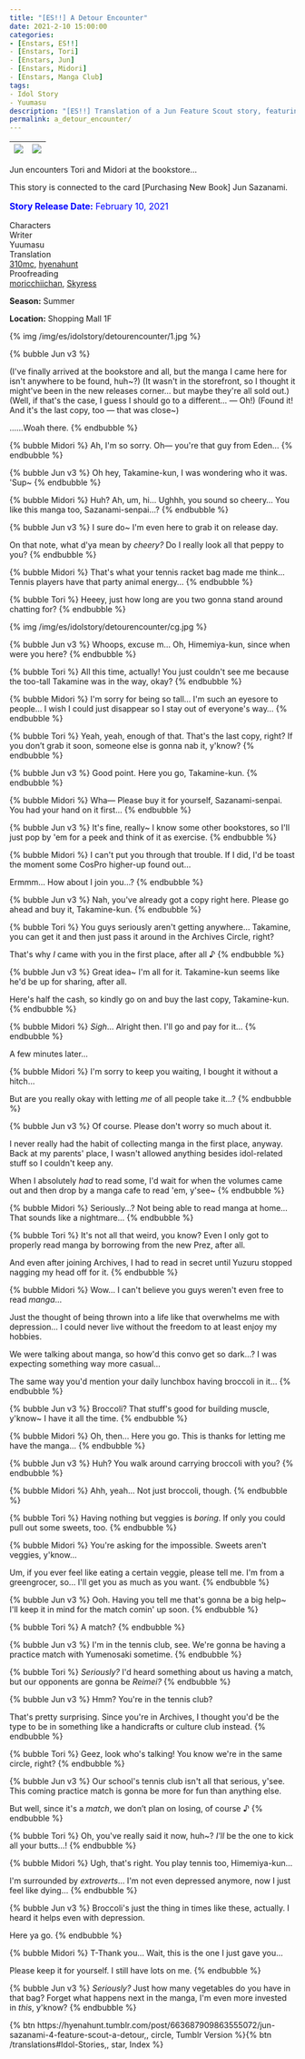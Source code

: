 ```yaml
---
title: "[ES!!] A Detour Encounter"
date: 2021-2-10 15:00:00
categories:
- [Enstars, ES!!]
- [Enstars, Tori]
- [Enstars, Jun]
- [Enstars, Midori]
- [Enstars, Manga Club]
tags:
- Idol Story
- Yuumasu
description: "[ES!!] Translation of a Jun Feature Scout story, featuring Tori and Midori. Jun encounters Tori and Midori at the bookstore…"
permalink: a_detour_encounter/
---
```

![](/img/es/idolstory/detourencounter/c1.jpg)|![](/img/es/idolstory/detourencounter/c2.jpg)
:-:|:-:

Jun encounters Tori and Midori at the bookstore…

This story is connected to the card [Purchasing New Book] Jun Sazanami.

<p style="color:blue;font-size:110%;"><b>Story Release Date:</b> February 10, 2021</p>

<div class="three-wrapper" style="--storyColor:#965e7d;--storyColor-rgb:150,94,125;--storyColor-h:326.8;--storyColor-s: 23%;--storyColor-l:47.8%;">
    <div class="info-area">
        <div class="info">
            <div class="info-item characters">
                <div class="label">
                    Characters
                </div>
                <div class="value">
								<a href="/categories/Enstars/Jun" character="Jun"></a>
								<a href="/categories/Enstars/Tori" character="Tori"></a>
		            <a href="/categories/Enstars/Midori" character="Midori"></a>
                </div>
            </div>
            <div class="info-item one">
                <div class="label">
                    Writer
                </div>
                <div class="value">
                    Yuumasu
                </div>
            </div>
            <div class="info-item two">
                <div class="label">
                    Translation
                </div>
                <div class="value">
                    <a href="/about">310mc</a>, <a href="https://hyenahunt.tumblr.com/post/663687909863555072/jun-sazanami-4-feature-scout-a-detour">hyenahunt</a>
                </div>
            </div>
            <div class="info-item three">
                <div class="label">
                   Proofreading
                </div>
                <div class="value">
                    <a href="https://moricchiichan.tumblr.com/">moricchiichan</a>, <a href="https://twitter.com/skyress_tl">Skyress</a>
                </div>
            </div>
        </div>
    </div>
</div>

<!-- more -->

<div class="msr-season summer">
    <p><span><b>Season:</b> Summer</span></p>
</div>

<div class="msr-location">
    <p><span><b>Location:</b> Shopping Mall 1F</span></p>
</div>

{% img /img/es/idolstory/detourencounter/1.jpg %}

{% bubble Jun v3 %}
<th>(I've finally arrived at the bookstore and all, but the manga I came here for isn't anywhere to be found, huh~?)</th>

<th>(It wasn't in the storefront, so I thought it might've been in the new releases corner… but maybe they're all sold out.)</th>

<th>(Well, if that's the case, I guess I should go to a different… — Oh!)</th>

<th>(Found it! And it's the last copy, too — that was close~)</th>

……Woah there.
{% endbubble %}

{% bubble Midori %}
Ah, I'm so sorry. Oh— you're that guy from Eden…
{% endbubble %}

{% bubble Jun v3 %}
Oh hey, Takamine-kun, I was wondering who it was. 'Sup~
{% endbubble %}

{% bubble Midori %}
Huh? Ah, um, hi… Ughhh, you sound so cheery… You like this manga too, Sazanami-senpai…?
{% endbubble %}

{% bubble Jun v3 %}
I sure do~ I'm even here to grab it on release day.

On that note, what d'ya mean by *cheery?* Do I really look all that peppy to you?
{% endbubble %}

{% bubble Midori %}
That's what your tennis racket bag made me think… Tennis players have that party animal energy…
{% endbubble %}

{% bubble Tori %}
Heeey, just how long are you two gonna stand around chatting for?
{% endbubble %}

{% img /img/es/idolstory/detourencounter/cg.jpg %}

{% bubble Jun v3 %}
Whoops, excuse m… Oh, Himemiya-kun, since when were you here?
{% endbubble %}

{% bubble Tori %}
All this time, actually! You just couldn't see me because the too-tall Takamine was in the way, okay?
{% endbubble %}

{% bubble Midori %}
I'm sorry for being so tall… I'm such an eyesore to people… I wish I could just disappear so I stay out of everyone's way…
{% endbubble %}

{% bubble Tori %}
Yeah, yeah, enough of that. That's the last copy, right? If you don’t grab it soon, someone else is gonna nab it, y'know?
{% endbubble %}

{% bubble Jun v3 %}
Good point. Here you go, Takamine-kun.
{% endbubble %}

{% bubble Midori %}
Wha— Please buy it for yourself, Sazanami-senpai. You had your hand on it first…
{% endbubble %}

{% bubble Jun v3 %}
It's fine, really~ I know some other bookstores, so I'll just pop by 'em for a peek and think of it as exercise.
{% endbubble %}

{% bubble Midori %}
I can't put you through that trouble. If I did, I'd be toast the moment some CosPro higher-up found out…

Ermmm… How about I join you…?
{% endbubble %}

{% bubble Jun v3 %}
Nah, you've already got a copy right here. Please go ahead and buy it, Takamine-kun.
{% endbubble %}

{% bubble Tori %}
You guys seriously aren't getting anywhere… Takamine, you can get it and then just pass it around in the Archives Circle, right?

That's why *I* came with you in the first place, after all ♪
{% endbubble %}

{% bubble Jun v3 %}
Great idea~ I'm all for it. Takamine-kun seems like he'd be up for sharing, after all.

Here's half the cash, so kindly go on and buy the last copy, Takamine-kun.
{% endbubble %}

{% bubble Midori %}
*Sigh*… Alright then. I'll go and pay for it…
{% endbubble %}

<div class="msr-narration">
    <p>A few minutes later…</p>
</div>

{% bubble Midori %}
I'm sorry to keep you waiting, I bought it without a hitch…

But are you really okay with letting *me* of all people take it…?
{% endbubble %}

{% bubble Jun v3 %}
Of course. Please don't worry so much about it.

I never really had the habit of collecting manga in the first place, anyway. Back at my parents' place, I wasn't allowed anything besides idol-related stuff so I couldn't keep any.

When I absolutely *had* to read some, I'd wait for when the volumes came out and then drop by a manga cafe to read 'em, y'see~
{% endbubble %}

{% bubble Midori %}
Seriously…? Not being able to read manga at home… That sounds like a nightmare…
{% endbubble %}

{% bubble Tori %}
It's not all that weird, you know? Even I only got to properly read manga by borrowing from the new Prez, after all.

And even after joining Archives, I had to read in secret until Yuzuru stopped nagging my head off for it.
{% endbubble %}

{% bubble Midori %}
Wow… I can't believe you guys weren't even free to read *manga*…

Just the thought of being thrown into a life like that overwhelms me with depression… I could never live without the freedom to at least enjoy my hobbies.

We were talking about manga, so how'd this convo get so dark…? I was expecting something way more casual…

The same way you'd mention your daily lunchbox having broccoli in it…
{% endbubble %}

{% bubble Jun v3 %}
Broccoli? That stuff's good for building muscle, y'know~ I have it all the time.
{% endbubble %}

{% bubble Midori %}
Oh, then… Here you go. This is thanks for letting me have the manga…
{% endbubble %}

{% bubble Jun v3 %}
Huh? You walk around carrying broccoli with you?
{% endbubble %}

{% bubble Midori %}
Ahh, yeah… Not just broccoli, though.
{% endbubble %}

{% bubble Tori %}
Having nothing but veggies is *boring*. If only you could pull out some sweets, too.
{% endbubble %}

{% bubble Midori %}
You're asking for the impossible. Sweets aren't veggies, y'know…

Um, if you ever feel like eating a certain veggie, please tell me. I'm from a greengrocer, so… I'll get you as much as you want.
{% endbubble %}

{% bubble Jun v3 %}
Ooh. Having you tell me that's gonna be a big help~ I'll keep it in mind for the match comin' up soon.
{% endbubble %}

{% bubble Tori %}
A match?
{% endbubble %}

{% bubble Jun v3 %}
I'm in the tennis club, see. We're gonna be having a practice match with Yumenosaki sometime.
{% endbubble %}

{% bubble Tori %}
*Seriously?* I'd heard something about us having a match, but our opponents are gonna be *Reimei?*
{% endbubble %}

{% bubble Jun v3 %}
Hmm? You're in the tennis club?

That's pretty surprising. Since you're in Archives, I thought you'd be the type to be in something like a handicrafts or culture club instead.
{% endbubble %}

{% bubble Tori %}
Geez, look who's talking! You know we're in the same circle, right?
{% endbubble %}

{% bubble Jun v3 %}
Our school's tennis club isn't all that serious, y'see. This coming practice match is gonna be more for fun than anything else.

But well, since it's a *match*, we don’t plan on losing, of course ♪
{% endbubble %}

{% bubble Tori %}
Oh, you've really said it now, huh~? *I'll* be the one to kick all your butts…!
{% endbubble %}

{% bubble Midori %}
Ugh, that's right. You play tennis too, Himemiya-kun…

I'm surrounded by *extroverts*… I'm not even depressed anymore, now I just feel like dying…
{% endbubble %}

{% bubble Jun v3 %}
Broccoli's just the thing in times like these, actually. I heard it helps even with depression.

Here ya go.
{% endbubble %}

{% bubble Midori %}
T-Thank you… Wait, this is the one I just gave you…

Please keep it for yourself. I still have lots on me.
{% endbubble %}

{% bubble Jun v3 %}
*Seriously?* Just how many vegetables do you have in that bag? Forget what happens next in the manga, I'm even more invested in *this*, y'know?
{% endbubble %}

<div toc>{% btn https://hyenahunt.tumblr.com/post/663687909863555072/jun-sazanami-4-feature-scout-a-detour,, circle, Tumblr Version %}{% btn /translations#Idol-Stories,, star, Index %}</div>
